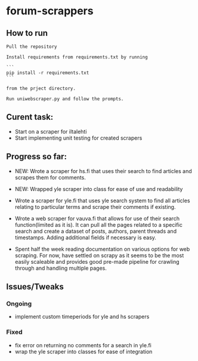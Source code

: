 # forum-scrappers
## How to run
    Pull the repository

    Install requirements from requirements.txt by running

    ``` 
    pip install -r requirements.txt
    ``` 
    
    from the prject directory.

    Run uniwebscraper.py and follow the prompts.

## Curent task:
 - Start on a scraper for iltalehti
 - Start implementing unit testing for created scrapers
## Progress so far:
- NEW: Wrote a scraper for hs.fi that uses their search to find articles and scrapes them for comments.
- NEW: Wrapped yle scraper into class for ease of use and readability

- Wrote a scraper for yle.fi that uses yle search system to find all articles relating to particular terms and scrape their comments if existing.
- Wrote a web scraper for vauva.fi that allows for use of their search function(limited as it is). It can pull all the pages related to a specific search and create a dataset of posts, authors, parent threads and timestamps. Adding additional fields if necessary is easy.
- Spent half the week reading documentation on various options for web scraping. For now, have settled on scrapy as it seems to be the most easily scaleable and provides good pre-made pipeline for crawling through and handling multiple pages.

## Issues/Tweaks
### Ongoing
- implement custom timeperiods for yle and hs scrapers
### Fixed
- fix error on returning no comments for a search in yle.fi
- wrap the yle scraper into classes for ease of integration




